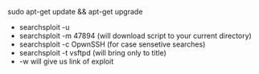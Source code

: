 

sudo apt-get update && apt-get upgrade
- searchsploit -u
- searchsploit -m 47894 (will download script to your current directory)
- searchsploit -c OpwnSSH (for case sensetive searches)
- searchsploit -t vsftpd (will bring only to title)
- -w will give us link of exploit